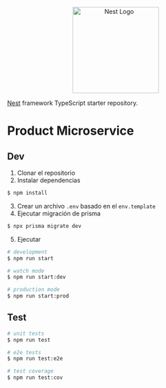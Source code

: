 <p align="center">
  <a href="http://nestjs.com/" target="blank"><img src="https://nestjs.com/img/logo-small.svg" width="200" alt="Nest Logo" /></a>
</p>

[Nest](https://github.com/nestjs/nest) framework TypeScript starter repository.

# Product Microservice

## Dev

1. Clonar el repositorio
2. Instalar dependencias
```bash
$ npm install
```
3. Crear un archivo `.env` basado en el `env.template`
4. Ejecutar migración de prisma 

```bash
$ npx prisma migrate dev
```

5. Ejecutar 

```bash
# development
$ npm run start

# watch mode
$ npm run start:dev

# production mode
$ npm run start:prod
```

## Test

```bash
# unit tests
$ npm run test

# e2e tests
$ npm run test:e2e

# test coverage
$ npm run test:cov
```

